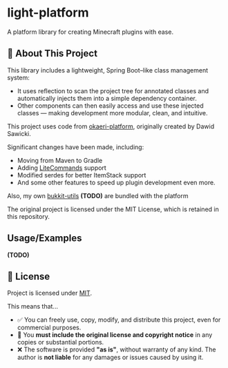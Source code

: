 
# light-platform

A platform library for creating Minecraft plugins with ease.


## 🚀 About This Project

This library includes a lightweight, Spring Boot–like class management system:
- It uses reflection to scan the project tree for annotated classes and automatically injects them into a simple dependency container.
- Other components can then easily access and use these injected classes — making development more modular, clean, and intuitive.

This project uses code from [okaeri-platform](https://github.com/OkaeriPoland/okaeri-platform), originally created by Dawid Sawicki.

Significant changes have been made, including:

- Moving from Maven to Gradle
- Adding [LiteCommands](https://github.com/Rollczi/LiteCommands) support
- Modified serdes for better ItemStack support
- And some other features to speed up plugin development even more.

Also, my own [bukkit-utils]() **(TODO)** are bundled with the platform

The original project is licensed under the MIT License, which is retained in this repository.

## Usage/Examples
**(TODO)**

## 📜 License

Project is licensed under [MIT](https://choosealicense.com/licenses/mit/).

This means that...

- ✅ You can freely use, copy, modify, and distribute this project, even for commercial purposes.
- 🧾 You **must include the original license and copyright notice** in any copies or substantial portions.
- ❌ The software is provided **"as is"**, without warranty of any kind. The author is **not liable** for any damages or issues caused by using it.
